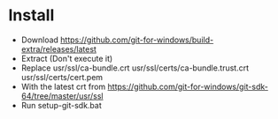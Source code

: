 Install
=====
* Download https://github.com/git-for-windows/build-extra/releases/latest
* Extract (Don't execute it)
* Replace usr/ssl/ca-bundle.crt usr/ssl/certs/ca-bundle.trust.crt usr/ssl/certs/cert.pem
* With the latest crt from https://github.com/git-for-windows/git-sdk-64/tree/master/usr/ssl
* Run setup-git-sdk.bat

